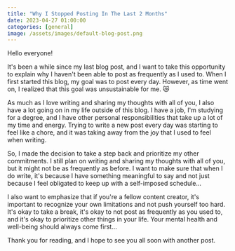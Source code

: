 ```yaml
---
title: "Why I Stopped Posting In The Last 2 Months"
date: 2023-04-27 01:00:00
categories: [general]
image: /assets/images/default-blog-post.png
---
```


Hello everyone!

It's been a while since my last blog post, and I want to take this opportunity to explain why I haven't been able to post as frequently as I used to. When I first started this blog, my goal was to post every day. However, as time went on, I realized that this goal was unsustainable for me. 😿

As much as I love writing and sharing my thoughts with all of you, I also have a lot going on in my life outside of this blog. I have a job, I'm studying for a degree, and I have other personal responsibilities that take up a lot of my time and energy. Trying to write a new post every day was starting to feel like a chore, and it was taking away from the joy that I used to feel when writing.

So, I made the decision to take a step back and prioritize my other commitments. I still plan on writing and sharing my thoughts with all of you, but it might not be as frequently as before. I want to make sure that when I do write, it's because I have something meaningful to say and not just because I feel obligated to keep up with a self-imposed schedule...

I also want to emphasize that if you're a fellow content creator, it's important to recognize your own limitations and not push yourself too hard. It's okay to take a break, it's okay to not post as frequently as you used to, and it's okay to prioritize other things in your life. Your mental health and well-being should always come first...

Thank you for reading, and I hope to see you all soon with another post.
